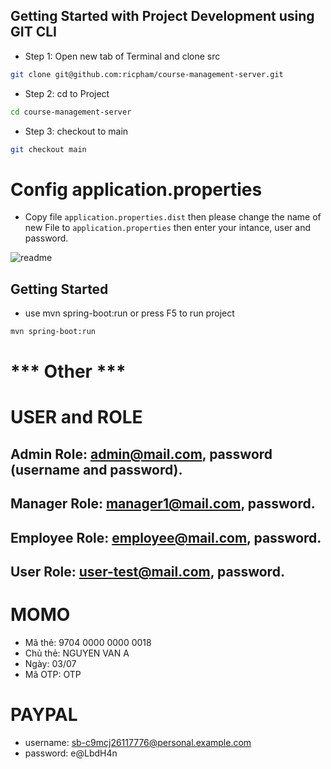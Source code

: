 ## Getting Started with Project Development using GIT CLI
- Step 1: Open new tab of Terminal and clone src

```bash
git clone git@github.com:ricpham/course-management-server.git
```
 
- Step 2: cd to Project

```bash
cd course-management-server
```

- Step 3: checkout to main

```bash
git checkout main
```

# Config application.properties
- Copy file `application.properties.dist` then please change the name of new File to `application.properties` then enter your intance, user and password.

![readme](https://github.com/APTECH-GROUP2-T12109E0/course-management-server/assets/105790734/9fe380ed-7ed1-4218-9eb0-383c367da591)

## Getting Started

- use mvn spring-boot:run or press F5 to run project
```bash
mvn spring-boot:run
```

# *** Other ***

# USER and ROLE
## Admin Role: admin@mail.com, password (username and password).
## Manager Role: manager1@mail.com, password.
## Employee Role: employee@mail.com, password.
## User Role: user-test@mail.com, password.

# MOMO
- Mã thẻ: 9704 0000 0000 0018
- Chủ thẻ: NGUYEN VAN A
- Ngày: 03/07
- Mã OTP: OTP

# PAYPAL
- username: sb-c9mcj26117776@personal.example.com
- password: e@LbdH4n
